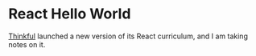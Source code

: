 # React Hello World

[Thinkful](https://www.thinkful.com/) launched a new version of its React curriculum, and I am taking notes on it.